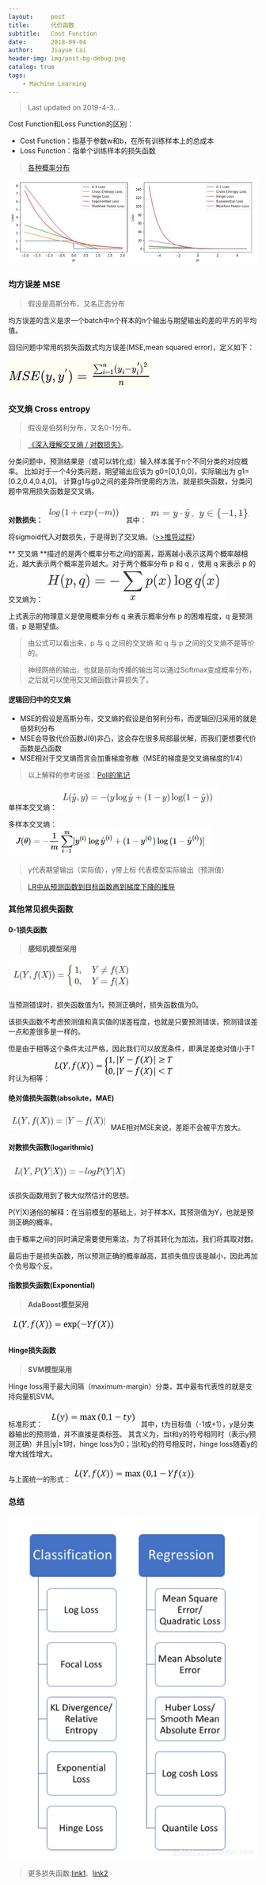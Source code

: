 ```yaml
---
layout:     post
title:      代价函数
subtitle:   Cost Function
date:       2018-09-04
author:     Jiayue Cai
header-img: img/post-bg-debug.png
catalog: true
tags:
    - Machine Learning
---
```



> Last updated on 2019-4-3... 

Cost Function和Loss Function的区别：
- Cost Function：指基于参数w和b，在所有训练样本上的总成本
- Loss Function：指单个训练样本的损失函数

> [各种概率分布](http://blog.lisp4fun.com/2017/11/11/pdf)

![](/img/post/20180904/0.png)

### 均方误差 MSE

> 假设是高斯分布，又名正态分布

均方误差的含义是求一个batch中n个样本的n个输出与期望输出的差的平方的平均值。

回归问题中常用的损失函数式均方误差(MSE,mean squared error)，定义如下：

![](/img/post/20180904/1.png)

### 交叉熵 Cross entropy

> 假设是伯努利分布，又名0-1分布。

> [《深入理解交叉熵 / 对数损失》](https://zhuanlan.zhihu.com/p/52100927)。

分类问题中，预测结果是（或可以转化成）输入样本属于n个不同分类的对应概率。
比如对于一个4分类问题，期望输出应该为 g0=[0,1,0,0]，实际输出为 g1=[0.2,0.4,0.4,0]。
计算g1与g0之间的差异所使用的方法，就是损失函数，分类问题中常用损失函数是交叉熵。

**对数损失：**
![](/img/post/20180904/5.png)
其中：
![](/img/post/20180904/6.png)

将sigmoid代入对数损失，于是得到了交叉熵。（[>>推导过程](https://blog.csdn.net/google19890102/article/details/79496256)）

** 交叉熵 **描述的是两个概率分布之间的距离，距离越小表示这两个概率越相近，越大表示两个概率差异越大。对于两个概率分布 p 和 q ，使用 q 来表示 p 的交叉熵为：
![](/img/post/20180904/2.png)

上式表示的物理意义是使用概率分布 q 来表示概率分布 p 的困难程度，q 是预测值，p 是期望值。

> 由公式可以看出来，p 与 q 之间的交叉熵 和 q 与 p 之间的交叉熵不是等价的。

> 神经网络的输出，也就是前向传播的输出可以通过Softmax变成概率分布，之后就可以使用交叉熵函数计算损失了。

#### 逻辑回归中的交叉熵

- MSE的假设是高斯分布，交叉熵的假设是伯努利分布，而逻辑回归采用的就是伯努利分布
- MSE会导致代价函数J(θ)非凸，这会存在很多局部最优解，而我们更想要代价函数是凸函数
- MSE相对于交叉熵而言会加重梯度弥散（MSE的梯度是交叉熵梯度的1/4）

> 以上解释的参考链接：[Poll的笔记](http://www.cnblogs.com/maybe2030/p/9163479.html)

单样本交叉熵：
![](/img/post/20180904/4.png)

多样本交叉熵：
![](/img/post/20180904/3.png)

> y代表期望输出（实际值），y带上标 代表模型实际输出（预测值）

> [LR中从预测函数到目标函数再到梯度下降的推导](https://blog.csdn.net/ZesenChen/article/details/79589990)

### 其他常见损失函数

#### 0-1损失函数

> **感知机模型采用**

![](/img/post/20180904/7.png)

当预测错误时，损失函数值为1，预测正确时，损失函数值为0。

该损失函数不考虑预测值和真实值的误差程度，也就是只要预测错误，预测错误差一点和差很多是一样的。

但是由于相等这个条件太过严格，因此我们可以放宽条件，即满足差绝对值小于T时认为相等：
![](/img/post/20180904/8.png)

#### 绝对值损失函数(absolute，MAE)

![](/img/post/20180904/9.png)
MAE相对MSE来说，差距不会被平方放大。

#### 对数损失函数(logarithmic)

![](/img/post/20180904/10.png)

该损失函数用到了极大似然估计的思想。

P(Y|X)通俗的解释：在当前模型的基础上，对于样本X，其预测值为Y，也就是预测正确的概率。

由于概率之间的同时满足需要使用乘法，为了将其转化为加法，我们将其取对数。

最后由于是损失函数，所以预测正确的概率越高，其损失值应该是越小，因此再加个负号取个反。

#### 指数损失函数(Exponential)

> **AdaBoost模型采用**

![](/img/post/20180904/11.png)

#### Hinge损失函数

> **SVM模型采用**

Hinge loss用于最大间隔（maximum-margin）分类，其中最有代表性的就是支持向量机SVM。

标准形式：
![](/img/post/20180904/12.png)
其中，t为目标值（-1或+1），y是分类器输出的预测值，并不直接是类标签。
其含义为，当t和y的符号相同时（表示y预测正确）并且|y|≥1时，hinge loss为0；当t和y的符号相反时，hinge loss随着y的增大线性增大。

与上面统一的形式：
![](/img/post/20180904/13.png)

### 总结

![](/img/post/20180904/14.png)

> 更多损失函数:[link1](https://segmentfault.com/a/1190000015320388)、[link2](https://redstonewill.com/1584/)











